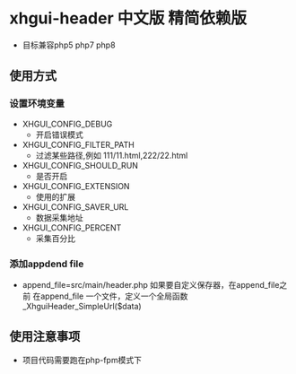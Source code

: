# xhgui-header 中文版 精简依赖版
- 目标兼容php5 php7 php8
## 使用方式 
### 设置环境变量
- XHGUI_CONFIG_DEBUG 
  - 开启错误模式
- XHGUI_CONFIG_FILTER_PATH
  - 过滤某些路径,例如  111/11.html,222/22.html
- XHGUI_CONFIG_SHOULD_RUN
  - 是否开启
- XHGUI_CONFIG_EXTENSION
  - 使用的扩展
- XHGUI_CONFIG_SAVER_URL
  - 数据采集地址
- XHGUI_CONFIG_PERCENT
  - 采集百分比
### 添加appdend file

- append_file=src/main/header.php
如果要自定义保存器，在append_file之前 在append_file 一个文件，定义一个全局函数 _XhguiHeader_SimpleUrl($data)

## 使用注意事项

- 项目代码需要跑在php-fpm模式下